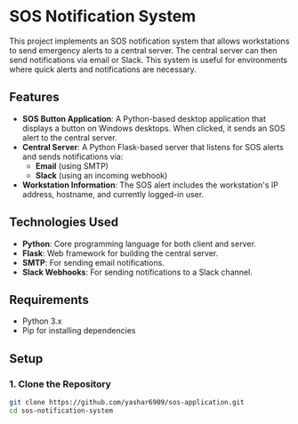 # SOS Notification System

This project implements an SOS notification system that allows workstations to send emergency alerts to a central server. The central server can then send notifications via email or Slack. This system is useful for environments where quick alerts and notifications are necessary.

## Features

- **SOS Button Application**: A Python-based desktop application that displays a button on Windows desktops. When clicked, it sends an SOS alert to the central server.
- **Central Server**: A Python Flask-based server that listens for SOS alerts and sends notifications via:
  - **Email** (using SMTP)
  - **Slack** (using an incoming webhook)
- **Workstation Information**: The SOS alert includes the workstation's IP address, hostname, and currently logged-in user.

## Technologies Used

- **Python**: Core programming language for both client and server.
- **Flask**: Web framework for building the central server.
- **SMTP**: For sending email notifications.
- **Slack Webhooks**: For sending notifications to a Slack channel.

## Requirements

- Python 3.x
- Pip for installing dependencies

## Setup

### 1. Clone the Repository

```bash
git clone https://github.com/yashar6909/sos-application.git
cd sos-notification-system

